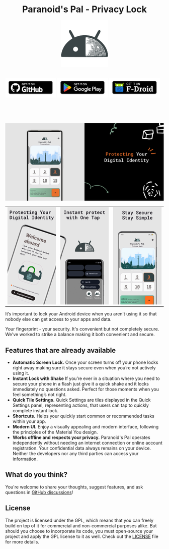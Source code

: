 <h1 align="center" style="font-size:28px; line-height:1"><b>Paranoid's Pal - Privacy Lock</b></h1>

<div align="center">
  <img alt="Paranoid's Pal - Privacy Lock logo" src="images/app_logo.png" height="150px">
</div>

<br />

[<img src="images/banners/github_badge.png"
alt="Get it on GitHub"
width="32%">](https://github.com/hardalgorithm/ParanoidsPal-PrivacyLock/releases)
[<img src="images/banners/google_play_badge.png"
alt="Get it on Google Play Market"
width="32%">](https://play.google.com/store/apps/details?id=com.paranoid.privacylock)
[<img src="images/banners/fdroid_badge.png"
alt="Get it on FDroid"
width="32%">](https://f-droid.org)

<br />

<br />
<br />

![Paranoid's Pal - Privacy Lock cover image](images/banners/feature.png)

|                                |                                |                                |
|--------------------------------|--------------------------------|--------------------------------|
| ![](images/screens/image1.png) | ![](images/screens/image2.png) | ![](images/screens/image3.png) |

It’s important to lock your Android device when you aren’t using it so that nobody else can get access to your apps and data.

Your fingerprint - your security. It's convenient but not completely secure. We've worked to strike a balance making it both convenient and secure.
## Features that are already available

- **Automatic Screen Lock.** Once your screen turns off your phone locks right away making sure it stays secure even when you’re not actively using it.
- **Instant Lock with Shake** If you’re ever in a situation where you need to secure your phone in a flash just give it a quick shake and it locks immediately no questions asked. Perfect for those moments when you feel something’s not right.
- **Quick Tile Settings.** Quick Settings are tiles displayed in the Quick Settings panel, representing actions, that users can tap to quickly complete instant lock.
- **Shortcuts.** Helps your quickly start common or recommended tasks within your app.
- **Modern UI.** Enjoy a visually appealing and modern interface, following the principles of the Material You design.
- **Works offline and respects your privacy.** Paranoid's Pal operates independently without needing an internet connection or online account registration. Your confidential data always remains on your device. Neither the developers nor any third parties can access your information.

## What do you think?

You're welcome to share your thoughts, suggest features, and ask questions in [GitHub discussions](https://github.com/hardalgorithm/ParanoidsPal-PrivacyLock/discussions)!

## License

The project is licensed under the GPL, which means that you can freely build on top of it for commercial and non-commercial purposes alike. But should you choose to incorporate its code, you must open-source your project and apply the GPL license to it as well. Check out the [LICENSE](https://github.com/hardalgorithm/ParanoidsPal-PrivacyLock/blob/master/LICENSE) file for more details.